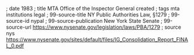 ; date 1983
; title MTA Office of the Inspector General created
; tags mta institutions legal
; 99-source-title NY Public Authorities Law, §1279
; 99-source-id nypal
; 99-source-publication New York State Senate
; 99-source-url https://www.nysenate.gov/legislation/laws/PBA/1279
; source nys https://www.nysenate.gov/sites/default/files/IG_Consolidation_Report_FINAL_0.pdf
